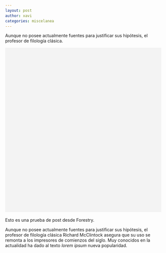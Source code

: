 ```yaml
---
layout: post
author: xavi
categories: miscelanea
---
```

Aunque no posee actualmente fuentes para justificar sus hipótesis, el profesor de filología clásica.

<img src="/assets/img/posts/default.png"/>

Esto es una prueba de post desde Forestry.

Aunque no posee actualmente fuentes para justificar sus hipótesis, el profesor de filología clásica Richard McClintock asegura que su uso se remonta a los impresores de comienzos del siglo. Muy conocidos en la actualidad ha dado al texto _lorem ipsum_ nueva popularidad.